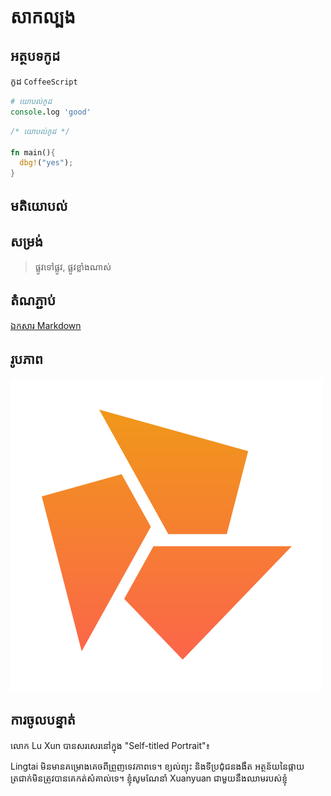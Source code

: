 [Markdown មតិជាសកល]:#

# សាកល្បង

## អត្ថបទកូដ

កូដ `CoffeeScript`

```coffee
# យោបល់កូដ
console.log 'good'


```

```rust
/* យោបល់កូដ */

fn main(){
  dbg!("yes");
}
```

## មតិយោបល់

<!-- HTML 注释 --> 

<!-- 多行注释 --> 

## សម្រង់

> ផ្លូវទៅផ្លូវ, ផ្លូវខ្លាំងណាស់

## តំណភ្ជាប់

[ឯកសារ Markdown](https://github.com/xxai-art/xxai-art-md)

## រូបភាព

![xxAI.Art អត្តសញ្ញាណម៉ាក](https://raw.githubusercontent.com/xxai-art/web/main/file/svg/logo.svg)

## ការចូលបន្ទាត់

លោក Lu Xun បាន​សរសេរ​នៅ​ក្នុង "Self-titled Portrait"៖

  Lingtai មិនមានគម្រោងគេចពីព្រួញទេវភាពទេ។
  ខ្យល់ព្យុះ និងទីប្រជុំជនងងឹត
  អត្ថន័យនៃផ្កាយត្រជាក់មិនត្រូវបានគេកត់សំគាល់ទេ។
  ខ្ញុំសូមណែនាំ Xuanyuan ជាមួយនឹងឈាមរបស់ខ្ញុំ


